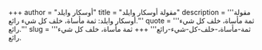 +++
author = "أوسكار وايلد"
title = "مقولة أوسكار وايلد"
description = '''مقولة أوسكار وايلد: ثمة مأساة، خلف كل شيء رائع.'''
quote = '''ثمة مأساة، خلف كل شيء رائع.'''
slug = '''ثمة-مأساة،-خلف-كل-شيء-رائع'''
+++
ثمة مأساة، خلف كل شيء رائع.
